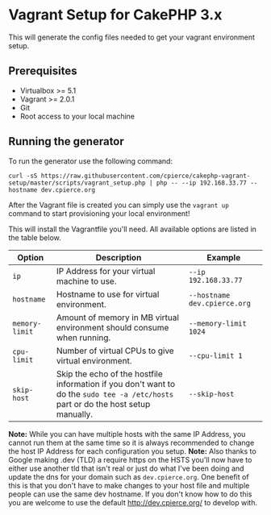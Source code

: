 # Vagrant Setup for CakePHP 3.x

This will generate the config files needed to get your vagrant environment setup.

## Prerequisites

- Virtualbox >= 5.1
- Vagrant >= 2.0.1
- Git
- Root access to your local machine

## Running the generator

To run the generator use the following command:

```
curl -sS https://raw.githubusercontent.com/cpierce/cakephp-vagrant-setup/master/scripts/vagrant_setup.php | php -- --ip 192.168.33.77 --hostname dev.cpierce.org
```

After the Vagrant file is created you can simply use the `vagrant up` command to start provisioning your local environment!

This will install the Vagrantfile you'll need. All available options are listed in the table below.

| Option           | Description                                                             | Example                      |
|------------------|-------------------------------------------------------------------------|------------------------------|
| `ip`           | IP Address for your virtual machine to use.                             | `--ip 192.168.33.77` |
| `hostname`     | Hostname to use for virtual environment.                                | `--hostname dev.cpierce.org`     |
| `memory-limit` | Amount of memory in MB virtual environment should consume when running. | `--memory-limit 1024`        |
| `cpu-limit`    | Number of virtual CPUs to give virtual environment.                     | `--cpu-limit 1`              |
| `skip-host`    | Skip the echo of the hostfile information if you don't want to do the `sudo tee -a /etc/hosts` part or do the host setup manually.                          | `--skip-host` |

**Note:** While you can have multiple hosts with the same IP Address, you cannot run them at the same time so it is always recommended to change the host IP Address for each configuration you setup.
**Note:** Also thanks to Google making .dev (TLD) a require https on the HSTS you'll now have to either use another tld that isn't real or just do what I've been doing and update the dns for your domain such
as `dev.cpierce.org`.  One benefit of this is that you don't have to make changes to your host file and multiple people can use the same dev hostname. If you don't know how to do this you are welcome to use
the default http://dev.cpierce.org/ to develop with.
